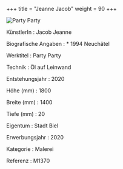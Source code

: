 +++
title = "Jeanne Jacob"
weight = 90
+++

![Party Party](/images/m1370.jpg)


KünstlerIn
: Jacob Jeanne

Biografische Angaben
: \* 1994 Neuchâtel

Werktitel
: Party Party

Technik
: Öl auf Leinwand

Entstehungsjahr
: 2020

Höhe (mm)
: 1800

Breite (mm)
: 1400

Tiefe (mm)
: 20

Eigentum
: Stadt Biel

Erwerbungsjahr
: 2020

Kategorie
: Malerei

Referenz
: M1370
